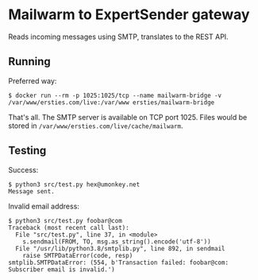 # Mailwarm to ExpertSender gateway

Reads incoming messages using SMTP, translates to the REST API.


## Running

Preferred way:

```
$ docker run --rm -p 1025:1025/tcp --name mailwarm-bridge -v /var/www/ersties.com/live:/var/www ersties/mailwarm-bridge
```

That's all.  The SMTP server is available on TCP port 1025.  Files would be stored in `/var/www/ersties.com/live/cache/mailwarm`.


## Testing

Success:

```
$ python3 src/test.py hex@umonkey.net
Message sent.
```

Invalid email address:

```
$ python3 src/test.py foobar@com
Traceback (most recent call last):
  File "src/test.py", line 37, in <module>
    s.sendmail(FROM, TO, msg.as_string().encode('utf-8'))
  File "/usr/lib/python3.8/smtplib.py", line 892, in sendmail
    raise SMTPDataError(code, resp)
smtplib.SMTPDataError: (554, b'Transaction failed: foobar@com: Subscriber email is invalid.')
```
